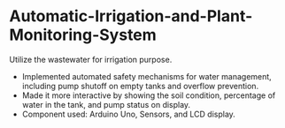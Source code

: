 # Automatic-Irrigation-and-Plant-Monitoring-System
Utilize the wastewater for irrigation purpose.
- Implemented automated safety mechanisms for water management, including pump shutoff on empty tanks and
overflow prevention.
- Made it more interactive by showing the soil condition, percentage of water in the tank, and pump status on
display.
- Component used: Arduino Uno, Sensors, and LCD display.
